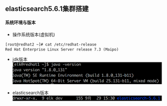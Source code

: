 ## elasticsearch5.6.1集群搭建

#### 系统环境与版本

- 操作系统版本(虚拟机)
```
[root@redhat2 ~]# cat /etc/redhat-release
Red Hat Enterprise Linux Server release 7.3 (Maipo)
```

- jdk版本
![pic2](https://github.com/chlsmile/note/blob/master/notefile/jdk-version.png)

- elasticsearch版本
![pic3](https://github.com/chlsmile/note/blob/master/notefile/es-version.png)